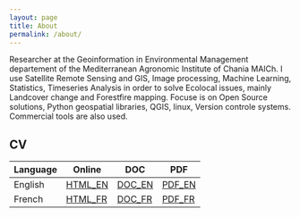 ```yaml
---
layout: page
title: About
permalink: /about/
---
```

Researcher at the Geoinformation in Environmental Management departement of the Mediterranean Agronomic Institute of Chania MAICh.
I use Satellite Remote Sensing and GIS, Image processing, Machine Learning, Statistics, Timeseries Analysis in order to solve Ecolocal issues, mainly Landcover change and Forestfire mapping.
Focuse is on Open Source solutions, Python geospatial libraries, QGIS, linux, Version controle systems. Commercial tools are also used.   

## CV

| Language  | Online                                    | DOC                                        | PDF                                     |
| --------- | ----------------------------------------- | ------------------------------------------ | --------------------------------------- |
| English   | [HTML_EN](/resume/resume_en.html)    | [DOC_EN](/resume/resume_en.doc)       | [PDF_EN](/resume/resume_en.pdf)    |
| French       | [HTML_FR](/resume/resume_fr.html) | [DOC_FR](/resume/resume_fr.doc)    | [PDF_FR](/resume/resume_fr.pdf) |

